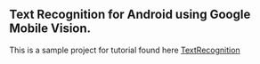 
## Text Recognition for Android using Google Mobile Vision.

This is a sample project for tutorial found here
[TextRecognition](https://medium.com/@prakash_pun/text-recognition-for-android-using-google-mobile-vision-a8ffabe3f5d6)
